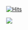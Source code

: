 [![Hits](https://hits.seeyoufarm.com/api/count/incr/badge.svg?url=https%3A%2F%2Fgithub.com%2FPoSungKim%2Fhit-counter&count_bg=%230A0B0A&title_bg=%23E10E0E&icon=&icon_color=%23E7E7E7&title=hits&edge_flat=false)](https://hits.seeyoufarm.com)

<a href="https://github.com/PoSungKim?tab=repositories">
  <img align="center" src="https://github-readme-stats.vercel.app/api?username=PoSungKim" />
</a>

<!--
**PoSungKim/PoSungKim** is a ✨ _special_ ✨ repository because its `README.md` (this file) appears on your GitHub profile.

Here are some ideas to get you started:

- 🔭 I’m currently working on ...
- 🌱 I’m currently learning ...
- 👯 I’m looking to collaborate on ...
- 🤔 I’m looking for help with ...
- 💬 Ask me about ...
- 📫 How to reach me: ...
- 😄 Pronouns: ...
- ⚡ Fun fact: ...
-->
